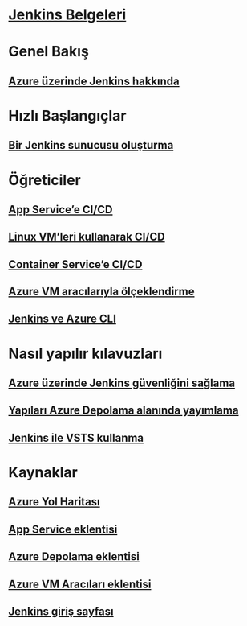 # [Jenkins Belgeleri](index.md)
# Genel Bakış
## [Azure üzerinde Jenkins hakkında](overview.md)
# Hızlı Başlangıçlar
## [Bir Jenkins sunucusu oluşturma](/azure/jenkins/install-jenkins-solution-template)
# Öğreticiler
## [App Service’e CI/CD](/azure/jenkins/java-deploy-webapp-tutorial)
## [Linux VM’leri kullanarak CI/CD](/azure/virtual-machines/linux/tutorial-jenkins-github-docker-cicd)
## [Container Service’e CI/CD](/azure/container-service/container-service-kubernetes-jenkins)
## [Azure VM aracılarıyla ölçeklendirme](/azure/jenkins/jenkins-azure-vm-agents)
## [Jenkins ve Azure CLI](/azure/jenkins/execute-cli-jenkins-pipeline)
# Nasıl yapılır kılavuzları
## [Azure üzerinde Jenkins güvenliğini sağlama](https://jenkins.io/blog/2017/04/20/secure-jenkins-on-azure/)
## [Yapıları Azure Depolama alanında yayımlama](/azure/storage/common/storage-java-jenkins-continuous-integration-solution)
## [Jenkins ile VSTS kullanma](https://www.visualstudio.com/en-us/docs/build/apps/jenkins/build-deploy-jenkins)
# Kaynaklar
## [Azure Yol Haritası](https://azure.microsoft.com/roadmap/)
## [App Service eklentisi](https://plugins.jenkins.io/azure-app-service)
## [Azure Depolama eklentisi](https://plugins.jenkins.io/windows-azure-storage)
## [Azure VM Aracıları eklentisi](https://plugins.jenkins.io/azure-vm-agents)
## [Jenkins giriş sayfası](https://jenkins.io/)

